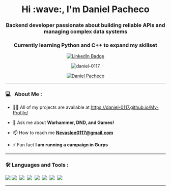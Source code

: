 <div id="header" align="center">
  <h1 align="center">Hi :wave:, I'm Daniel Pacheco</h1>
  <h3 align="center">Backend developer passionate about building reliable APIs and managing complex data systems</h3>
  <h3 align="center">Currently learning Python and C++ to expand my skillset</h3>
  <div id="badges">
    <a href="https://www.linkedin.com/in/daniel-mercer-pacheco/">
      <img src="https://img.shields.io/badge/LinkedIn-blue?style=for-the-badge&logo=linkedin&logoColor=white" alt="LinkedIn Badge"/>
    </a>
    <p> <img src="https://komarev.com/ghpvc/?username=daniel-0117&label=Profile%20views&color=0e75b6&style=flat" alt="daniel-0117" /> </p>
  </div>
</div>
<p align="center"> <a href="https://github.com/ryo-ma/github-profile-trophy"><img src="https://github-profile-trophy.vercel.app/?username=daniel-0117&theme=tokyonight&no-bg=true" alt="Daniel Pacheco" /></a> </p>

---
### 💻 &nbsp; About Me :

- 👨‍💻 All of my projects are available at https://daniel-0117.github.io/My-Profile/

- 💬 Ask me about **Warhammer, DND, and Games!**

- 📫 How to reach me **Nevaslon0117@gmail.com**

- ⚡ Fun fact **I am running a campaign in Gurps**

---

### :hammer_and_wrench: Languages and Tools :
<div>
  <img src="https://img.shields.io/badge/Python-3776AB?style=for-the-badge&logo=python&logoColor=white"/>
  <img src="https://img.shields.io/badge/MongoDB-4EA94B?style=for-the-badge&logo=mongodb&logoColor=white"/>&nbsp;
  <img src="https://img.shields.io/badge/Express.js-404D59?style=for-the-badge"/>&nbsp;
  <img src="https://img.shields.io/badge/React-20232A?style=for-the-badge&logo=react&logoColor=61DAFB"/>&nbsp;
  <img src="https://img.shields.io/badge/Node.js-43853D?style=for-the-badge&logo=node.js&logoColor=white"/>&nbsp;
  <img src="https://img.shields.io/badge/MySQL-00000F?style=for-the-badge&logo=mysql&logoColor=white"/>&nbsp;
  <img src="https://img.shields.io/badge/Bootstrap-563D7C?style=for-the-badge&logo=bootstrap&logoColor=white"/>&nbsp;
  <img src="https://img.shields.io/badge/Jest-323330?style=for-the-badge&logo=Jest&logoColor=white"/>&nbsp;
</div>

---
